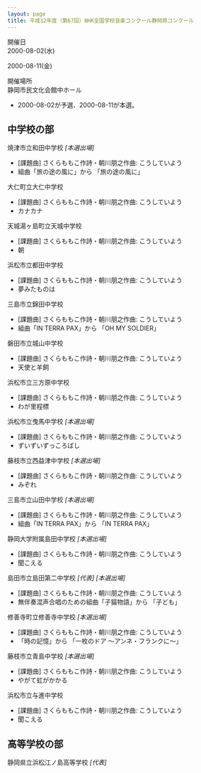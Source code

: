 ```yaml
---
layout: page
title: 平成12年度（第67回）NHK全国学校音楽コンクール静岡県コンクール
---
```

開催日  
2000-08-02(水)

2000-08-11(金)

開催場所  
静岡市民文化会館中ホール

-   2000-08-02が予選、2000-08-11が本選。

中学校の部
----------

<span class="choir-name">焼津市立和田中学校</span>
*\[本選出場\]*
-   \[課題曲\] さくらももこ作詩・朝川朋之作曲: こうしていよう
-   組曲「旅の途の風に」から 「旅の途の風に」

<span class="choir-name">大仁町立大仁中学校</span>
-   \[課題曲\] さくらももこ作詩・朝川朋之作曲: こうしていよう
-   カナカナ

<span class="choir-name">天城湯ヶ島町立天城中学校</span>
-   \[課題曲\] さくらももこ作詩・朝川朋之作曲: こうしていよう
-   朝

<span class="choir-name">浜松市立都田中学校</span>
-   \[課題曲\] さくらももこ作詩・朝川朋之作曲: こうしていよう
-   夢みたものは

<span class="choir-name">三島市立錦田中学校</span>
-   \[課題曲\] さくらももこ作詩・朝川朋之作曲: こうしていよう
-   組曲「IN TERRA PAX」から 「OH MY SOLDIER」

<span class="choir-name">磐田市立城山中学校</span>
-   \[課題曲\] さくらももこ作詩・朝川朋之作曲: こうしていよう
-   天使と羊飼

<span class="choir-name">浜松市立三方原中学校</span>
-   \[課題曲\] さくらももこ作詩・朝川朋之作曲: こうしていよう
-   わが里程標

<span class="choir-name">浜松市立曳馬中学校</span>
*\[本選出場\]*
-   \[課題曲\] さくらももこ作詩・朝川朋之作曲: こうしていよう
-   ずいずいずっころばし

<span class="choir-name">藤枝市立西益津中学校</span>
*\[本選出場\]*
-   \[課題曲\] さくらももこ作詩・朝川朋之作曲: こうしていよう
-   みぞれ

<span class="choir-name">三島市立山田中学校</span>
*\[本選出場\]*
-   \[課題曲\] さくらももこ作詩・朝川朋之作曲: こうしていよう
-   組曲「IN TERRA PAX」から 「IN TERRA PAX」

<span class="choir-name">静岡大学附属島田中学校</span>
*\[本選出場\]*
-   \[課題曲\] さくらももこ作詩・朝川朋之作曲: こうしていよう
-   聞こえる

<span class="choir-name">島田市立島田第二中学校</span>
*\[代表\]*
*\[本選出場\]*
-   \[課題曲\] さくらももこ作詩・朝川朋之作曲: こうしていよう
-   無伴奏混声合唱のための組曲「子猫物語」から 「子ども」

<span class="choir-name">修善寺町立修善寺中学校</span>
*\[本選出場\]*
-   \[課題曲\] さくらももこ作詩・朝川朋之作曲: こうしていよう
-   「時の記憶」から 「一枚のドア 〜アンネ・フランクに〜」

<span class="choir-name">藤枝市立青島中学校</span>
*\[本選出場\]*
-   \[課題曲\] さくらももこ作詩・朝川朋之作曲: こうしていよう
-   やがて虹がかかる

<span class="choir-name">浜松市立与進中学校</span>
-   \[課題曲\] さくらももこ作詩・朝川朋之作曲: こうしていよう
-   聞こえる

高等学校の部
------------

<span class="choir-name">静岡県立浜松江ノ島高等学校</span>
*\[代表\]*

